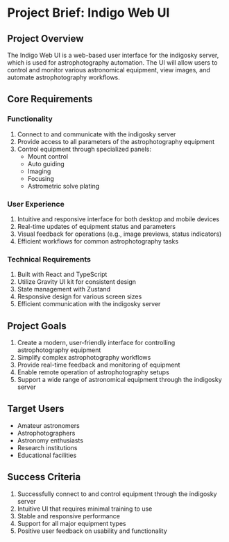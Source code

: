# Project Brief: Indigo Web UI

## Project Overview
The Indigo Web UI is a web-based user interface for the indigosky server, which is used for astrophotography automation. The UI will allow users to control and monitor various astronomical equipment, view images, and automate astrophotography workflows.

## Core Requirements

### Functionality
1. Connect to and communicate with the indigosky server
2. Provide access to all parameters of the astrophotography equipment
3. Control equipment through specialized panels:
   - Mount control
   - Auto guiding
   - Imaging
   - Focusing
   - Astrometric solve plating

### User Experience
1. Intuitive and responsive interface for both desktop and mobile devices
2. Real-time updates of equipment status and parameters
3. Visual feedback for operations (e.g., image previews, status indicators)
4. Efficient workflows for common astrophotography tasks

### Technical Requirements
1. Built with React and TypeScript
2. Utilize Gravity UI kit for consistent design
3. State management with Zustand
4. Responsive design for various screen sizes
5. Efficient communication with the indigosky server

## Project Goals
1. Create a modern, user-friendly interface for controlling astrophotography equipment
2. Simplify complex astrophotography workflows
3. Provide real-time feedback and monitoring of equipment
4. Enable remote operation of astrophotography setups
5. Support a wide range of astronomical equipment through the indigosky server

## Target Users
- Amateur astronomers
- Astrophotographers
- Astronomy enthusiasts
- Research institutions
- Educational facilities

## Success Criteria
1. Successfully connect to and control equipment through the indigosky server
2. Intuitive UI that requires minimal training to use
3. Stable and responsive performance
4. Support for all major equipment types
5. Positive user feedback on usability and functionality
